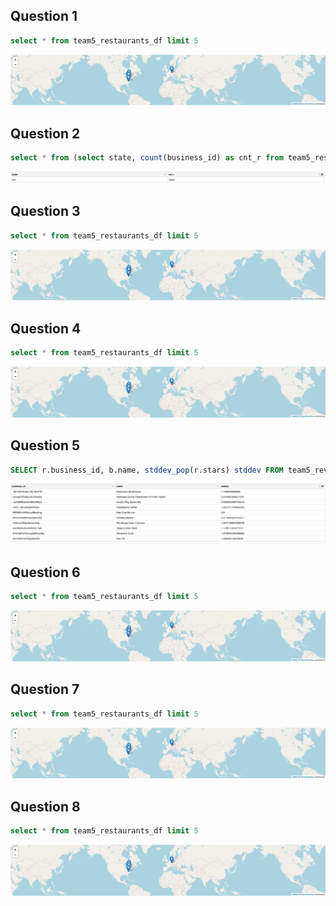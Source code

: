 ## Question 1

```sql
select * from team5_restaurants_df limit 5
```

![Image of map](/images/map.png)

## Question 2

```sql
select * from (select state, count(business_id) as cnt_r from team5_restaurants_df group by state order by count(business_id) desc ) limit 1
```

![Image of map](/images/num2.png)

## Question 3

```sql
select * from team5_restaurants_df limit 5
```

![Image of map](/images/map.png)

## Question 4

```sql
select * from team5_restaurants_df limit 5
```
![Image of map](/images/map.png)

## Question 5

```sql
SELECT r.business_id, b.name, stddev_pop(r.stars) stddev FROM team5_review r JOIN team5_business b ON (r.business_id = b.business_id)  group by r.business_id, b.name LIMIT 10
```
![Image of map](/images/num5.png)

## Question 6

```sql
select * from team5_restaurants_df limit 5
```
![Image of map](/images/map.png)

## Question 7

```sql
select * from team5_restaurants_df limit 5
```
![Image of map](/images/map.png)

## Question 8

```sql
select * from team5_restaurants_df limit 5
```

![Image of map](/images/map.png)
